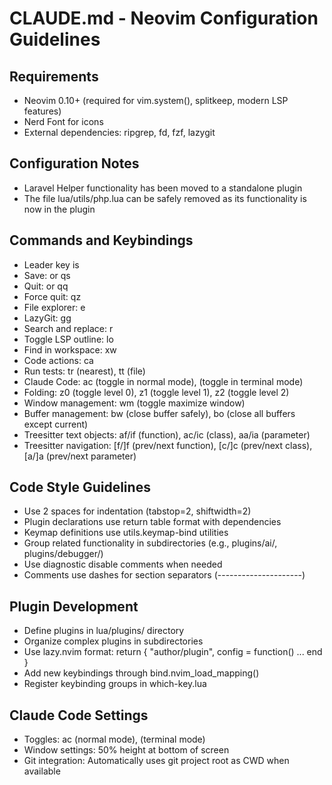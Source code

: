 # CLAUDE.md - Neovim Configuration Guidelines

## Requirements
- Neovim 0.10+ (required for vim.system(), splitkeep, modern LSP features)
- Nerd Font for icons
- External dependencies: ripgrep, fd, fzf, lazygit

## Configuration Notes
- Laravel Helper functionality has been moved to a standalone plugin
- The file lua/utils/php.lua can be safely removed as its functionality is now in the plugin

## Commands and Keybindings
- Leader key is <Space>
- Save: <C-s> or <leader>qs
- Quit: <C-q> or <leader>qq
- Force quit: <leader>qz
- File explorer: <leader>e
- LazyGit: <leader>gg
- Search and replace: <leader>r
- Toggle LSP outline: <leader>lo
- Find in workspace: <leader>xw
- Code actions: <leader>ca
- Run tests: <leader>tr (nearest), <leader>tt (file)
- Claude Code: <leader>ac (toggle in normal mode), <C-o> (toggle in terminal mode)
- Folding: <leader>z0 (toggle level 0), <leader>z1 (toggle level 1), <leader>z2 (toggle level 2)
- Window management: <leader>wm (toggle maximize window)
- Buffer management: <leader>bw (close buffer safely), <leader>bo (close all buffers except current)
- Treesitter text objects: af/if (function), ac/ic (class), aa/ia (parameter)
- Treesitter navigation: [f/]f (prev/next function), [c/]c (prev/next class), [a/]a (prev/next parameter)

## Code Style Guidelines
- Use 2 spaces for indentation (tabstop=2, shiftwidth=2)
- Plugin declarations use return table format with dependencies
- Keymap definitions use utils.keymap-bind utilities
- Group related functionality in subdirectories (e.g., plugins/ai/, plugins/debugger/)
- Use diagnostic disable comments when needed
- Comments use dashes for section separators (---------------------)

## Plugin Development
- Define plugins in lua/plugins/ directory
- Organize complex plugins in subdirectories
- Use lazy.nvim format: return { "author/plugin", config = function() ... end }
- Add new keybindings through bind.nvim_load_mapping()
- Register keybinding groups in which-key.lua

## Claude Code Settings
- Toggles: <leader>ac (normal mode), <C-o> (terminal mode)
- Window settings: 50% height at bottom of screen
- Git integration: Automatically uses git project root as CWD when available